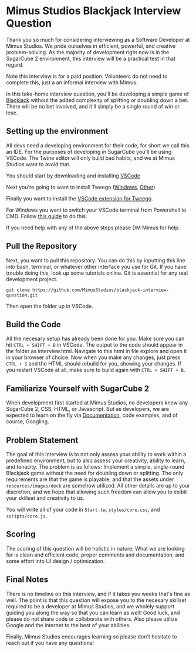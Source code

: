 # Mimus Studios Blackjack Interview Question

Thank you so much for considering interviewing as a Software Developer at Mimus Studios. We pride ourselves in efficient, powerful, and creative problem-solving. As the majority of development right now is in the SugarCube 2 environment, this interview will be a practical test in that regard.

Note this interview is for a paid position. Volunteers do not need to complete this, just a an informal interview with Mimus.

In this take-home interview question, you'll be developing a simple game of [Blackjack](https://bicyclecards.com/how-to-play/blackjack/) without the added complexity of splitting or doubling down a bet. There will be no bet involved, and it'll simply be a single round of win or lose.

## Setting up the environment

All devs need a developing environment for their code, for short we call this an IDE. For the purposes of developing in SugarCube you'll be using VSCode. The Twine editor will only build bad habits, and we at Mimus Studios want to avoid that.

You should start by downloading and installing [VSCode](https://code.visualstudio.com/)

Next you're going to want to install Tweego ([Windows](https://github.com/ChapelR/tweego-installer/releases), [Other](https://www.motoslave.net/tweego/))

Finally you want to install the [VSCode extension for Tweego](https://marketplace.visualstudio.com/items?itemName=cyrusfirheir.twee3-language-tools).

For Windows you want to switch your VSCode terminal from Powershell to CMD. Follow [this guide](https://stackoverflow.com/questions/42729130/visual-studio-code-how-to-switch-from-powershell-exe-to-cmd-exe) to do this.

If you need help with any of the above steps please DM Mimus for help.

## Pull the Repository

Next, you want to pull this repository. You can do this by inputting this line into bash, terminal, or whatever other interface you use for Git. If you have trouble doing this, look up some tutorials online. Git is essential for any real development project.

    git clone https://github.com/MimusStudios/blackjack-interview-question.git

Then open the folder up in VSCode.

## Build the Code

All the necesary setup has already been done for you. Make sure you can hit `CTRL + SHIFT + B` in VSCode. The output to the code should appear in the folder as interview.html. Navigate to this html in file explore and open it in your browser of choice. Now when you make any changes, just press `CTRL + S` and the HTML should rebuild for you, showing your changes. If you restart VSCode at all, make sure to build again with `CTRL + SHIFT + B`.
  

## Familiarize Yourself with SugarCube 2

When development first started at Mimus Studios, no developers knew any SugarCube 2, CSS, HTML, or Javascript. But as developers, we are expected to learn on the fly via [Documentation](https://www.motoslave.net/sugarcube/2/docs/), code examples, and of course, Googling.

## Problem Statement

The goal of this interview is to not only assess your ability to work within a predefined environment, but to also assess your creativity, ability to learn, and tenacity. The problem is as follows: Implement a simple, single-round Blackjack game without the need for doubling down or splitting. The only requirements are that the game is playable; and that the assets under `resources/images/deck` are somehow utilized. All other details are up to your discretion, and we hope that allowing such freedom can allow you to exibit your skillset and creativity to us.

You will write all of your code in `Start.tw`, `styles/core.css`, and `scripts/core.js`.

## Scoring

The scoring of this question will be holistic in nature. What we are looking for is clean and efficient code, proper comments and documentation, and some effort into UI design / optimization.

## Final Notes

There is no timeline on this interview, and if it takes you weeks that's fine as well. The point is that this question will expose you to the necesary skillset required to be a developer at Mimus Studios, and we wholely support guiding you along the way so that you can learn as well! Good luck, and please do not share code or collaborate with others. Also please utilize Google and the internet to the best of your abilities.

Finally, Mimus Studios encourages learning so please don't hesitate to reach out if you have any questions!
